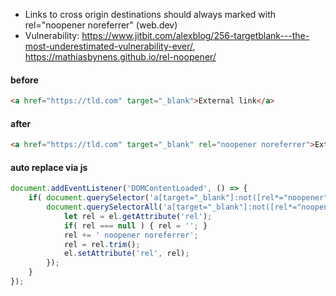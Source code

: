 - Links to cross origin destinations should always marked with rel="noopener noreferrer" (web.dev)
- Vulnerability: https://www.jitbit.com/alexblog/256-targetblank---the-most-underestimated-vulnerability-ever/, https://mathiasbynens.github.io/rel-noopener/

#### before
```html
<a href="https://tld.com" target="_blank">External link</a>
```

#### after
```html
<a href="https://tld.com" target="_blank" rel="noopener noreferrer">External link</a>
```

#### auto replace via js
```js
document.addEventListener('DOMContentLoaded', () => {
    if( document.querySelector('a[target="_blank"]:not([rel*="noopener"])') !== null ) {
        document.querySelectorAll('a[target="_blank"]:not([rel*="noopener"])').forEach((el) => {
            let rel = el.getAttribute('rel');
            if( rel === null ) { rel = ''; }
            rel += ' noopener noreferrer';
            rel = rel.trim();
            el.setAttribute('rel', rel);
        }); 
    }
});
```